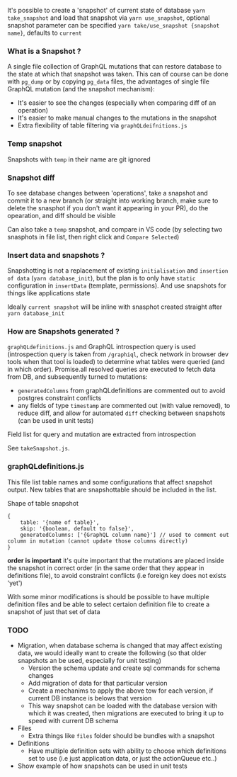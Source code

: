 It's possible to create a 'snapshot' of current state of database `yarn take_snapshot` and load that snapshot via `yarn use_snapshot`, optional snapshot parameter can be specified `yarn take/use_snapshot {snapshot name}`, defaults to `current`

### What is a Snapshot ?

A single file collection of GraphQL mutations that can restore database to the state at which that snapshot was taken. This can of course can be done with `pg_dump` or by copying `pg_data` files, the advantages of single file GraphQL mutation (and the snapshot mechanism):

- It's easier to see the changes (especially when comparing diff of an operation)
- It's easier to make manual changes to the mutations in the snapshot
- Extra flexibility of table filtering via `graphQLdeifnitions.js`

### Temp snapshot

Snapshots with `temp` in their name are git ignored

### Snapshot diff

To see database changes between 'operations', take a snapshot and commit it to a new branch (or straight into working branch, make sure to delete the snasphot if you don't want it appearing in your PR), do the opearation, and diff should be visible

Can also take a `temp` snapshot, and compare in VS code (by selecting two snasphots in file list, then right click and `Compare Selected`)

### Insert data and snapshots ?

Snapshotting is not a replacement of existing `initialisation` and `insertion of data` (`yarn database_init`), but the plan is to only have `static` configuration in `insertData` (template, permissions). And use snapshots for things like applications state

Ideally `current snapshot` will be inline with snasphot created straight after `yarn database_init`

### How are Snapshots generated ?

`graphQLdefinitions.js` and GraphQL introspection query is used (introspection query is taken from `/graphiql`, check network in browser dev tools when that tool is loaded) to determine what tables were queried (and in which order). Promise.all resolved queries are executed to fetch data from DB, and subsequently turned to mutations:

- `generatedColumns` from graphQLdefinitions are commented out to avoid postgres constraint conflicts
- any fields of type `timestamp` are commented out (with value removed), to reduce diff, and allow for automated `diff` checking between snapshots (can be used in unit tests)

Field list for query and mutation are extracted from introspection

See `takeSnapshot.js`.

### graphQLdefinitions.js

This file list table names and some configurations that affect snapshot output. New tables that are snapshottable should be included in the list.

Shape of table snapshot

```JS
{
    table: '{name of table}',
    skip: '{boolean, default to false}',
    generatedColumns: ['{GraphQL column name}'] // used to comment out column in mutation (cannot update those columns directly)
}
```

**order is important** it's quite important that the mutations are placed inside the snapshot in correct order (in the same order that they appear in definitions file), to avoid constraint conflicts (i.e foreign key does not exists 'yet')

With some minor modifications is should be possible to have multiple definition files and be able to select certaion definition file to create a snapshot of just that set of data

### TODO

- Migration, when database schema is changed that may affect existing data, we would ideally want to create the following (so that older snapshots an be used, especially for unit testing)
  - Version the schema update and create sql commands for schema changes
  - Add migration of data for that particular version
  - Create a mechanims to apply the above tow for each version, if current DB instance is belows that version
  - This way snapshot can be loaded with the database version with which it was created, then migrations are executed to bring it up to speed with current DB schema
- Files
  - Extra things like `files` folder should be bundles with a snapshot
- Definitions
  - Have multiple definition sets with ability to choose which definitions set to use (i.e just application data, or just the actionQueue etc..)
- Show example of how snapshots can be used in unit tests
